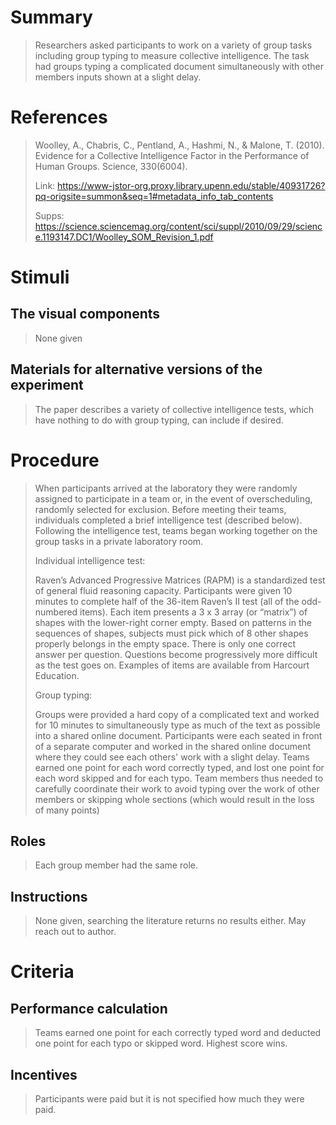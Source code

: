 # Summary
>Researchers asked participants to work on a variety of group tasks including group typing to measure collective intelligence. The task had groups typing a complicated document simultaneously with other members inputs shown at a slight delay. 

# References
> Woolley, A., Chabris, C., Pentland, A., Hashmi, N., & Malone, T. (2010). Evidence for a Collective Intelligence Factor in the Performance of Human Groups. Science, 330(6004).
>
> Link: https://www-jstor-org.proxy.library.upenn.edu/stable/40931726?pq-origsite=summon&seq=1#metadata_info_tab_contents
>
> Supps: https://science.sciencemag.org/content/sci/suppl/2010/09/29/science.1193147.DC1/Woolley_SOM_Revision_1.pdf
# Stimuli
## The visual components
>None given

## Materials for alternative versions of the experiment 
>The paper describes a variety of collective intelligence tests, which have nothing to do with group typing, can include if desired.

# Procedure
>When participants arrived at the laboratory they were randomly assigned to participate in a team or, in the event of overscheduling, randomly selected for exclusion. Before meeting their teams, individuals completed a brief intelligence test (described below). Following the intelligence test, teams began working together on the group tasks in a private laboratory room.
>
>Individual intelligence test:
>
>Raven’s Advanced Progressive Matrices (RAPM) is a standardized test of general fluid reasoning capacity. Participants were given 10 minutes to complete half of the 36-item Raven’s II test (all of the odd-numbered items). Each item presents a 3 x 3 array (or “matrix”) of shapes with the lower-right corner empty. Based on patterns in the sequences of shapes, subjects must pick which of 8 other shapes properly belongs in the empty space. There is only one correct answer per question. Questions become progressively more difficult as the test goes on. Examples of items are available from Harcourt Education.
>
>Group typing:
>
>Groups were provided a hard copy of a complicated text and worked for 10 minutes to simultaneously type as much of the text as possible into a shared online document. Participants were each seated in front of a separate computer and worked in the shared online document where they could see each others' work with a slight delay. Teams earned one point for each word correctly typed, and lost one point for each word skipped and for each typo. Team members thus needed to carefully coordinate their work to avoid typing over the work of other members or skipping whole sections (which would result in the loss of many points)

## Roles 
>Each group member had the same role.

## Instructions
>None given, searching the literature returns no results either. May reach out to author.

# Criteria
## Performance calculation
>Teams earned one point for each correctly typed word and deducted one point for each typo or skipped word. Highest score wins.

## Incentives
>Participants were paid but it is not specified how much they were paid.
